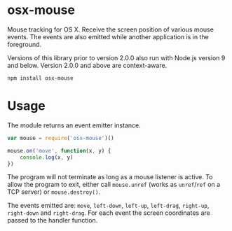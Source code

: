 # osx-mouse

Mouse tracking for OS X. Receive the screen position of various mouse events. The events are also emitted while another application is in the foreground.

Versions of this library prior to version 2.0.0 also run with Node.js version 9 and below. Version 2.0.0 and above are context-aware.

	npm install osx-mouse

# Usage

The module returns an event emitter instance.

```javascript
var mouse = require('osx-mouse')()

mouse.on('move', function(x, y) {
	console.log(x, y)
})
```

The program will not terminate as long as a mouse listener is active. To allow the program to exit, either call `mouse.unref` (works as `unref`/`ref` on a TCP server) or `mouse.destroy()`.

The events emitted are: `move`, `left-down`, `left-up`, `left-drag`, `right-up`, `right-down` and `right-drag`. For each event the screen coordinates are passed to the handler function.
